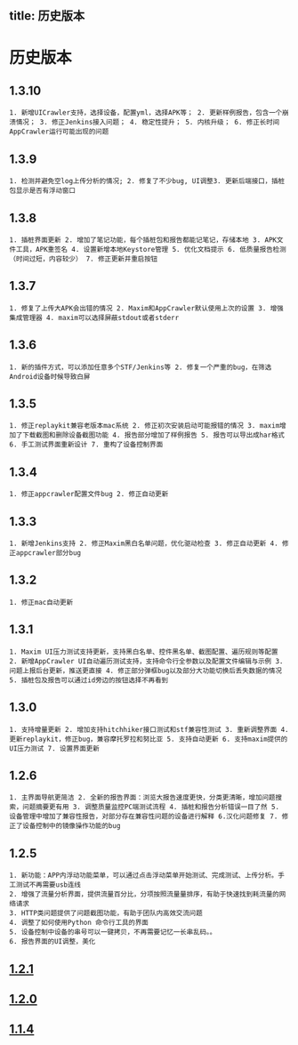 title: 历史版本
---

# 历史版本

## 1.3.10
```
1. 新增UICrawler支持，选择设备，配置yml，选择APK等； 2. 更新样例报告，包含一个崩溃情况； 3. 修正Jenkins接入问题； 4. 稳定性提升； 5. 内核升级； 6. 修正长时间AppCrawler运行可能出现的问题
```

## 1.3.9
```
1. 检测并避免空log上传分析的情况; 2. 修复了不少bug, UI调整3. 更新后端接口，插桩包显示是否有浮动窗口
```

## 1.3.8
```
1. 插桩界面更新 2. 增加了笔记功能，每个插桩包和报告都能记笔记，存储本地 3. APK文件工具，APK重签名 4. 设置新增本地Keystore管理 5. 优化文档提示 6. 低质量报告检测（时间过短，内容较少） 7. 修正更新并重启按钮  
```

## 1.3.7
```
1. 修复了上传大APK会出错的情况 2. Maxim和AppCrawler默认使用上次的设置 3. 增强集成管理器 4. maxim可以选择屏蔽stdout或者stderr
```

## 1.3.6
```
1. 新的插件方式，可以添加任意多个STF/Jenkins等 2. 修复一个严重的bug，在筛选Android设备时候导致白屏
```

## 1.3.5
```
1. 修正replaykit兼容老版本mac系统 2. 修正初次安装启动可能报错的情况 3. maxim增加了下载截图和删除设备截图功能 4. 报告部分增加了样例报告 5. 报告可以导出成har格式 6. 手工测试界面重新设计 7. 重构了设备控制界面
```

## 1.3.4
```
1. 修正appcrawler配置文件bug 2. 修正自动更新
```

## 1.3.3
```
1. 新增Jenkins支持 2. 修正Maxim黑白名单问题，优化驱动检查 3. 修正自动更新 4. 修正appcrawler部分bug
```

## 1.3.2 
```
1. 修正mac自动更新
```

## 1.3.1
```
1. Maxim UI压力测试支持更新，支持黑白名单、控件黑名单、截图配置、遍历规则等配置 2. 新增AppCrawler UI自动遍历测试支持，支持命令行全参数以及配置文件编辑与示例 3. 问题上报后台更新，推送更直接 4. 修正部分弹框bug以及部分大功能切换后丢失数据的情况 5. 插桩包及报告可以通过id旁边的按钮选择不再看到
```

## 1.3.0
```
1. 支持增量更新 2. 增加支持hitchhiker接口测试和stf兼容性测试 3. 重新调整界面 4. 更新replaykit，修正bug，兼容摩托罗拉和努比亚 5. 支持自动更新 6. 支持maxim提供的UI压力测试 7. 设置界面更新
```

## 1.2.6
```
1. 主界面导航更简洁 2. 全新的报告界面：浏览大报告速度更快，分类更清晰，增加问题搜索，问题摘要更有用 3. 调整质量监控PC端测试流程 4. 插桩和报告分析错误一目了然 5. 设备管理中增加了兼容性报告，对部分存在兼容性问题的设备进行解释 6.汉化问题修复 7. 修正了设备控制中的镜像操作功能的bug
```

## 1.2.5
```
1. 新功能：APP内浮动功能菜单，可以通过点击浮动菜单开始测试、完成测试、上传分析。手工测试不再需要usb连线
2. 增强了流量分析界面，提供流量百分比，分项按照流量量排序，有助于快速找到耗流量的网络请求
3. HTTP类问题提供了问题截图功能，有助于团队内高效交流问题
4. 调整了如何使用Python 命令行工具的界面
5. 设备控制中设备的串号可以一键拷贝，不再需要记忆一长串乱码。。
6. 报告界面的UI调整，美化
```

## [1.2.1](https://testerhome.com/topics/9611)

## [1.2.0](https://testerhome.com/topics/9302)

## [1.1.4](https://testerhome.com/topics/8907)